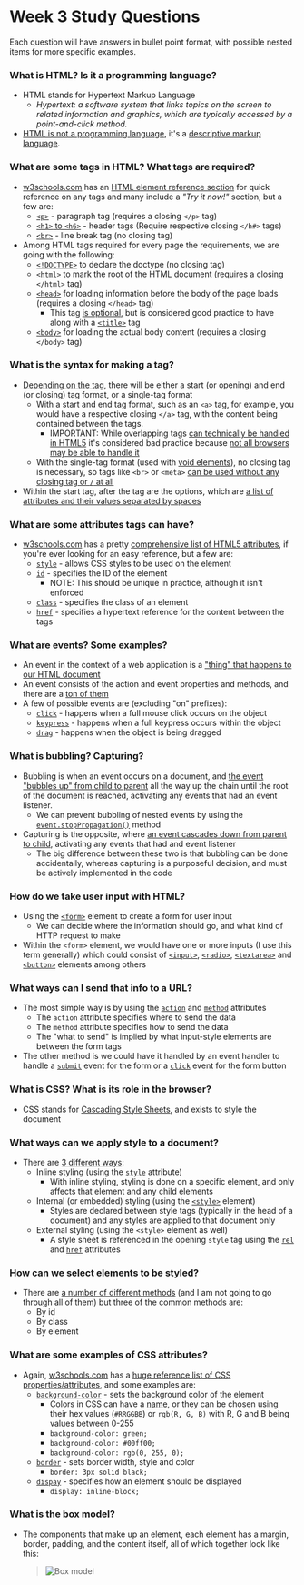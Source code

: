 # Week 3 Study Questions
Each question will have answers in bullet point format, with possible nested items for more specific examples.

### What is HTML? Is it a programming language?
- HTML stands for Hypertext Markup Language
  - _Hypertext: a software system that links topics on the screen to related information and graphics, which are typically accessed by a point-and-click method._
- [HTML is not a programming language](https://ischool.syr.edu/infospace/2012/04/05/why-html-is-not-a-programming-language/), it's a [descriptive markup language](https://en.wikipedia.org/wiki/Markup_language#Types_of_markup_language).

### What are some tags in HTML? What tags are required?
- [w3schools.com](https://www.w3schools.com) has an [HTML element reference section](https://www.w3schools.com/tags/) for quick reference on any tags and many include a _"Try it now!"_ section, but a few are:
  - [`<p>`](https://www.w3schools.com/tags/tag_p.asp) - paragraph tag (requires a closing `</p>` tag)
  - [`<h1>` to `<h6>`](https://www.w3schools.com/tags/tag_hn.asp) - header tags (Require respective closing `</h#>` tags)
  - [`<br>`](https://www.w3schools.com/tags/tag_br.asp) - line break tag (no closing tag)
- Among HTML tags required for every page the requirements, we are going with the following:
  - [`<!DOCTYPE>`](https://www.w3schools.com/tags/tag_doctype.asp) to declare the doctype (no closing tag)
  - [`<html>`](https://www.w3schools.com/tags/tag_html.asp) to mark the root of the HTML document (requires a closing `</html>` tag)
  - [`<head>`](https://www.w3schools.com/tags/tag_head.asp) for loading information before the body of the page loads (requires a closing `</head>` tag)
    - This tag [is optional](https://www.w3schools.com/html/html_basic.asp), but is considered good practice to have along with a [`<title>`](http://www.w3schools.com/tags/title.asp) tag
  - [`<body>`](https://www.w3schools.com/tags/tag_body.asp) for loading the actual body content (requires a closing `</body>` tag)

### What is the syntax for making a tag?
- [Depending on the tag](https://www.w3.org/community/webed/wiki/HTML/Training/Tag_syntax), there will be either a start (or opening) and end (or closing) tag format, or a single-tag format
  - With a start and end tag format, such as an `<a>` tag, for example, you would have a respective closing `</a>` tag, with the content being contained between the tags.
    - IMPORTANT: While overlapping tags [can technically be handled in HTML5](https://html.spec.whatwg.org/multipage/parsing.html#adoption-agency-algorithm) it's considered bad practice because [not all browsers may be able to handle it](https://html.spec.whatwg.org/multipage/syntax.html#parse-error)
  - With the single-tag format (used with [void elements](https://www.w3.org/TR/html5/syntax.html#void-elements)), no closing tag is necessary, so tags like `<br>` or `<meta>` [can be used without any closing tag or `/` at all](https://www.w3.org/TR/html5/syntax.html#start-tags)
- Within the start tag, after the tag are the options, which are [a list of attributes and their values separated by spaces](https://www.w3.org/TR/html5/syntax.html#attributes)

### What are some attributes tags can have?
- [w3schools.com](https://www.w3schools.com) has a pretty [comprehensive list of HTML5 attributes](https://www.w3schools.com/tags/ref_attributes.asp), if you're ever looking for an easy reference, but a few are:
  - [`style`](https://www.w3schools.com/tags/att_style.asp) - allows CSS styles to be used on the element
  - [`id`](https://www.w3schools.com/tags/att_id.asp) - specifies the ID of the element
    - NOTE: This should be unique in practice, although it isn't enforced
  - [`class`](https://www.w3schools.com/tags/att_class.asp) - specifies the class of an element
  - [`href`](https://www.w3schools.com/tags/att_href.asp) - specifies a hypertext reference for the content between the tags

### What are events? Some examples?
- An event in the context of a web application is a ["thing" that happens to our HTML document](https://www.w3schools.com/js/js_events.asp)
- An event consists of the action and event properties and methods, and there are a [ton of them](https://www.w3schools.com/jsref/dom_obj_event.asp)
- A few of possible events are (excluding "on" prefixes):
  - [`click`](https://www.w3schools.com/jsref/event_onclick.asp) - happens when a full mouse click occurs on the object
  - [`keypress`](https://www.w3schools.com/jsref/event_onkeypress.asp) - happens when a full keypress occurs within the object
  - [`drag`](https://www.w3schools.com/jsref/event_ondrag.asp) - happens when the object is being dragged

### What is bubbling? Capturing?
- Bubbling is when an event occurs on a document, and [the event "bubbles up" from child to parent](https://javascript.info/bubbling-and-capturing#bubbling) all the way up the chain until the root of the document is reached, activating any events that had an event listener.
  - We can prevent bubbling of nested events by using the [`event.stopPropagation()`](https://javascript.info/bubbling-and-capturing#stopping-bubbling) method
- Capturing is the opposite, where [an event cascades down from parent to child](https://javascript.info/bubbling-and-capturing#capturing), activating any events that had and event listener
  - The big difference between these two is that bubbling can be done accidentally, whereas capturing is a purposeful decision, and must be actively implemented in the code

### How do we take user input with HTML?
- Using the [`<form>`](https://www.w3schools.com/tags/tag_form.asp) element to create a form for user input
  - We can decide where the information should go, and what kind of HTTP request to make
- Within the `<form>` element, we would have one or more inputs (I use this term generally) which could consist of [`<input>`](https://www.w3schools.com/tags/tag_input.asp), [`<radio>`](https://www.w3schools.com/tags/tag_radio.asp), [`<textarea>`](https://www.w3schools.com/tags/tag_textarea.asp) and [`<button>`](https://www.w3schools.com/tags/tag_button.asp) elements among others

### What ways can I send that info to a URL?
- The most simple way is by using the [`action`](https://www.w3schools.com/tags/att_form_action.asp) and [`method`](https://www.w3schools.com/tags/att_form_method.asp) attributes
  - The `action` attribute specifies where to send the data
  - The `method` attribute specifies how to send the data
  - The "what to send" is implied by what input-style elements are between the form tags
- The other method is we could have it handled by an event handler to handle a [`submit`](https://www.w3schools.com/jsref/event_onsubmit.asp) event for the form or a [`click`](https://www.w3schools.com/jsref/event_onclick.asp) event for the form button

### What is CSS? What is its role in the browser?
- CSS stands for [Cascading Style Sheets](https://developer.mozilla.org/en-US/docs/Web/CSS), and exists to style the document

### What ways can we apply style to a document?
- There are [3 different ways](https://www.w3schools.com/css/css_howto.asp):
  - Inline styling (using the [`style`](https://www.w3schools.com/tags/att_style.asp) attribute)
    - With inline styling, styling is done on a specific element, and only affects that element and any child elements
  - Internal (or embedded) styling (using the [`<style>`](https://www.w3schools.com/tags/tag_style.asp) element)
    - Styles are declared between style tags (typically in the head of a document) and any styles are applied to that document only
  - External styling (using the `<style>` element as well)
    - A style sheet is referenced in the opening `style` tag using the [`rel`](https://www.w3schools.com/tags/att_rel.asp) and [`href`](https://www.w3schools.com/tags/att_href.asp) attributes

### How can we select elements to be styled?
- There are [a number of different methods](https://developer.mozilla.org/en-US/docs/Web/CSS/CSS_Selectors) (and I am not going to go through all of them) but three of the common methods are:
  - By id
  - By class
  - By element

### What are some examples of CSS attributes?
- Again, [w3schools.com](https://www.w3schools.com/) has a [huge reference list of CSS properties/attributes](https://www.w3schools.com/cssref/default.asp), and some examples are:
  - [`background-color`](https://www.w3schools.com/cssref/pr_background-color.asp) - sets the background color of the element
    - Colors in CSS can have a [name](https://www.w3schools.com/cssref/css_colors.asp), or they can be chosen using their hex values (`#RRGGBB`) or `rgb(R, G, B)` with R, G and B being values between 0-255
    - `background-color: green;`
    - `background-color: #00ff00;`
    - `background-color: rgb(0, 255, 0);`
  - [`border`](https://www.w3schools.com/cssref/pr_border.asp) - sets border width, style and color
    - `border: 3px solid black;`
  - [`dispay`](https://www.w3schools.com/cssref/pr_class_display.asp) - specifies how an element should be displayed
    - `display: inline-block;`

### What is the box model?
- The components that make up an element, each element has a margin, border, padding, and the content itself, all of which together look like this:
  > ![Box model](https://www.washington.edu/accesscomputing/webd2/student/unit3/images/boxmodel.gif)

